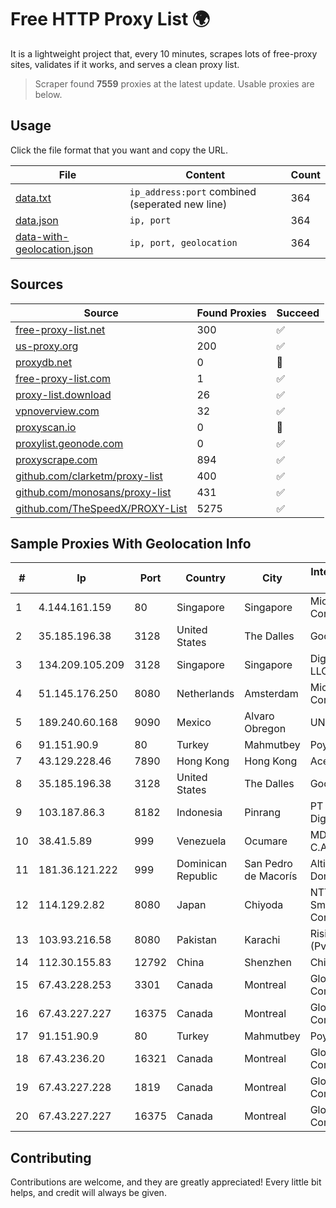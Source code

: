 
# Free HTTP Proxy List 🌍

It is a lightweight project that, every 10 minutes, scrapes lots of free-proxy sites, validates if it works, and serves a clean proxy list.


> Scraper found **7559** proxies at the latest update. Usable proxies are below.

## Usage

Click the file format that you want and copy the URL.


|File|Content|Count|
|----|-------|-----|
|[data.txt](https://raw.githubusercontent.com/themiralay/Proxy-List-World/master/data.txt)|`ip_address:port` combined (seperated new line)|364|
|[data.json](https://raw.githubusercontent.com/themiralay/Proxy-List-World/master/data.json)|`ip, port`|364|
|[data-with-geolocation.json](https://raw.githubusercontent.com/themiralay/Proxy-List-World/master/data-with-geolocation.json)|`ip, port, geolocation`|364|

## Sources

|Source|Found Proxies|Succeed|
|------|-------------|-------|
|[free-proxy-list.net](https://free-proxy-list.net)|300|✅|
|[us-proxy.org](https://www.us-proxy.org)|200|✅|
|[proxydb.net](http://proxydb.net)|0|🚫|
|[free-proxy-list.com](https://free-proxy-list.com/?page=&port=&type%5B%5D=http&type%5B%5D=https&up_time=0&search=Search)|1|✅|
|[proxy-list.download](https://www.proxy-list.download/HTTP)|26|✅|
|[vpnoverview.com](https://vpnoverview.com/privacy/anonymous-browsing/free-proxy-servers)|32|✅|
|[proxyscan.io](https://www.proxyscan.io)|0|🚫|
|[proxylist.geonode.com](https://proxylist.geonode.com/api/proxy-list?limit=300&page=1&sort_by=lastChecked&sort_type=desc&protocols=http,https)|0|✅|
|[proxyscrape.com](https://api.proxyscrape.com/v2/?request=displayproxies&protocol=http&timeout=10000&country=all&ssl=all&anonymity=all)|894|✅|
|[github.com/clarketm/proxy-list](https://raw.githubusercontent.com/clarketm/proxy-list/master/proxy-list-raw.txt)|400|✅|
|[github.com/monosans/proxy-list](https://raw.githubusercontent.com/monosans/proxy-list/main/proxies/http.txt)|431|✅|
|[github.com/TheSpeedX/PROXY-List](https://raw.githubusercontent.com/TheSpeedX/PROXY-List/master/http.txt)|5275|✅|


## Sample Proxies With Geolocation Info

|#|Ip|Port|Country|City|Internet Service Provider|
|-|--|----|-------|----|-------------------------|
|1|4.144.161.159|80|Singapore|Singapore|Microsoft Corporation|
|2|35.185.196.38|3128|United States|The Dalles|Google LLC|
|3|134.209.105.209|3128|Singapore|Singapore|DigitalOcean, LLC|
|4|51.145.176.250|8080|Netherlands|Amsterdam|Microsoft Corporation|
|5|189.240.60.168|9090|Mexico|Alvaro Obregon|UNINET|
|6|91.151.90.9|80|Turkey|Mahmutbey|Poyraz Hosting|
|7|43.129.228.46|7890|Hong Kong|Hong Kong|Aceville Pte.ltd|
|8|35.185.196.38|3128|United States|The Dalles|Google LLC|
|9|103.187.86.3|8182|Indonesia|Pinrang|PT Satunol Digital Teknologi|
|10|38.41.5.89|999|Venezuela|Ocumare|MDS TELECOM C.A.|
|11|181.36.121.222|999|Dominican Republic|San Pedro de Macorís|Altice Dominicana S.A.|
|12|114.129.2.82|8080|Japan|Chiyoda|NTT SmartConnect Corporation|
|13|103.93.216.58|8080|Pakistan|Karachi|Rising Cable Net (Pvt) Ltd|
|14|112.30.155.83|12792|China|Shenzhen|China Mobile|
|15|67.43.228.253|3301|Canada|Montreal|GloboTech Communications|
|16|67.43.227.227|16375|Canada|Montreal|GloboTech Communications|
|17|91.151.90.9|80|Turkey|Mahmutbey|Poyraz Hosting|
|18|67.43.236.20|16321|Canada|Montreal|GloboTech Communications|
|19|67.43.227.228|1819|Canada|Montreal|GloboTech Communications|
|20|67.43.227.227|16375|Canada|Montreal|GloboTech Communications|



## Contributing

Contributions are welcome, and they are greatly appreciated! Every
little bit helps, and credit will always be given.

